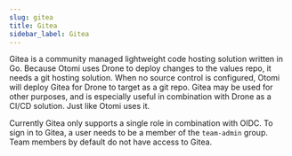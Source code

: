 ```yaml
---
slug: gitea
title: Gitea
sidebar_label: Gitea
---
```


Gitea is a community managed lightweight code hosting solution written in Go. Because Otomi uses Drone to deploy changes to the values repo, it needs a git hosting solution. When no source control is configured, Otomi will deploy Gitea for Drone to target as a git repo. Gitea may be used for other purposes, and is especially useful in combination with Drone as a CI/CD solution. Just like Otomi uses it.

Currently Gitea only supports a single role in combination with OIDC. To sign in to Gitea, a user needs to be a member of the `team-admin` group. Team members by default do not have access to Gitea.



